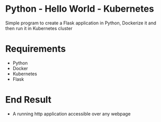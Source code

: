 # Python - Hello World - Kubernetes

Simple program to create a Flask application in Python, Dockerize it and then run it in Kubernetes cluster

# Requirements

- Python
- Docker
- Kubernetes
- Flask

# End Result

- A running http application accessible over any webpage